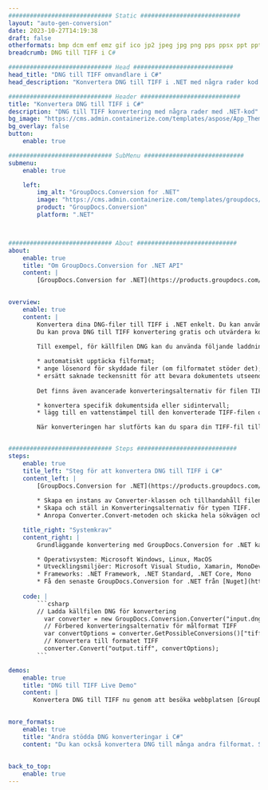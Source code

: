 ```yaml
---
############################# Static ############################
layout: "auto-gen-conversion"
date: 2023-10-27T14:19:38
draft: false
otherformats: bmp dcm emf emz gif ico jp2 jpeg jpg png pps ppsx ppt pptx psb psd svg svgz tga tif tiff webp wmf wmz
breadcrumb: DNG till TIFF i C#

############################# Head ############################
head_title: "DNG till TIFF omvandlare i C#"
head_description: "Konvertera DNG till TIFF i .NET med några rader kod. Använd GroupDocs Document Conversion API för att konvertera över 160 filformat."

############################# Header ############################
title: "Konvertera DNG till TIFF i C#"
description: "DNG till TIFF konvertering med några rader med .NET-kod"
bg_image: "https://cms.admin.containerize.com/templates/aspose/App_Themes/V3/images/bg/header1.png"
bg_overlay: false
button:
    enable: true

############################# SubMenu ############################
submenu:
    enable: true

    left:
        img_alt: "GroupDocs.Conversion for .NET"
        image: "https://cms.admin.containerize.com/templates/groupdocs/images/product-logos/90x90-noborder/groupdocs-conversion-net.png"
        product: "GroupDocs.Conversion"
        platform: ".NET"



############################# About ############################
about:
    enable: true
    title: "Om GroupDocs.Conversion for .NET API"
    content: |
        [GroupDocs.Conversion for .NET](https://products.groupdocs.com/conversion/net/) kan användas för att konvertera Microsoft Word, Excel, PowerPoint, PDF, Visio och andra format. GroupDocs.Conversion är ett fristående API som är lämpligt för back-end och interna system där hög prestanda krävs. Det beror inte på någon programvara som Microsoft eller Open Office.
    

overview:
    enable: true
    content: |
        Konvertera dina DNG-filer till TIFF i .NET enkelt. Du kan använda bara ett par C# kodrader i valfri plattform som du vill, som - Windows, Linux, macOS.
        Du kan prova DNG till TIFF konvertering gratis och utvärdera konverteringsresultatens kvalitet. Tillsammans med enkla filkonverteringsscenarier kan du prova mer avancerade alternativ för att ladda källfilen DNG och för att spara resultatet TIFF. 
        
        Till exempel, för källfilen DNG kan du använda följande laddningsalternativ:

        * automatiskt upptäcka filformat;
        * ange lösenord för skyddade filer (om filformatet stöder det);
        * ersätt saknade teckensnitt för att bevara dokumentets utseende.
        
        Det finns även avancerade konverteringsalternativ för filen TIFF:

        * konvertera specifik dokumentsida eller sidintervall;
        * lägg till en vattenstämpel till den konverterade TIFF-filen och många fler.

        När konverteringen har slutförts kan du spara din TIFF-fil till den lokala filsökvägen eller någon tredje parts lagring som FTP, Amazon S3, Google Drive, Dropbox etc. Observera - för att konvertera DNG till {{ TO}} det finns inget behov av någon ytterligare programvara installerad - som MS Office, Open Office, Adobe Acrobat Reader etc.


############################# Steps ############################
steps:
    enable: true
    title_left: "Steg för att konvertera DNG till TIFF i C#"
    content_left: |
        [GroupDocs.Conversion for .NET](https://products.groupdocs.com/conversion/net/) gör det enkelt för utvecklare att konvertera en DNG-fil till TIFF med några rader kod.
        
        * Skapa en instans av Converter-klassen och tillhandahåll filen DNG med den fullständiga sökvägen
        * Skapa och ställ in Konverteringsalternativ för typen TIFF.
        * Anropa Converter.Convert-metoden och skicka hela sökvägen och formatet (TIFF) som en parameter

    title_right: "Systemkrav"
    content_right: |
        Grundläggande konvertering med GroupDocs.Conversion for .NET kan göras med bara några enkla steg. Våra API:er stöds på alla större plattformar och operativsystem. Innan du kör koden nedan, se till att du har följande förutsättningar installerade på ditt system.

        * Operativsystem: Microsoft Windows, Linux, MacOS
        * Utvecklingsmiljöer: Microsoft Visual Studio, Xamarin, MonoDevelop
        * Frameworks: .NET Framework, .NET Standard, .NET Core, Mono
        * Få den senaste GroupDocs.Conversion for .NET från [Nuget](https://www.nuget.org/packages/groupdocs.conversion)
         
    code: |
        ```csharp    
        // Ladda källfilen DNG för konvertering
          var converter = new GroupDocs.Conversion.Converter("input.dng");
          // Förbered konverteringsalternativ för målformat TIFF
          var convertOptions = converter.GetPossibleConversions()["tiff"].ConvertOptions;
          // Konvertera till formatet TIFF
          converter.Convert("output.tiff", convertOptions);
        ```

demos:
    enable: true
    title: "DNG till TIFF Live Demo"
    content: |
       Konvertera DNG till TIFF nu genom att besöka webbplatsen [GroupDocs.Conversion App](https://products.groupdocs.app/conversion/family). Onlinedemo har följande fördelar
          

more_formats:
    enable: true
    title: "Andra stödda DNG konverteringar i C#"
    content: "Du kan också konvertera DNG till många andra filformat. Se listan nedan."
       
       
back_to_top:
    enable: true
---
```

